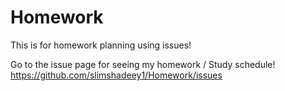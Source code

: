 Homework
========

This is for homework planning using issues!

Go to the issue page for seeing my homework / Study schedule! https://github.com/slimshadeey1/Homework/issues

